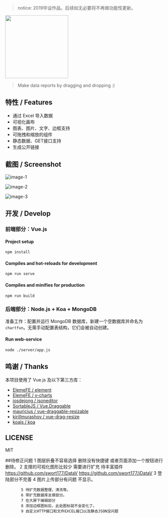 > notice: 2019毕设作品，后续如无必要将不再做功能性更新。

<img src="./public/chartfun.png" width="200"></img>

> Make data reports by dragging and dropping :)

## 特性 / Features

* 通过 Excel 导入数据
* 可视化画布
* 图表、图片、文字、边框支持
* 可拖拽和缩放的组件
* 静态数据、GET接口支持
* 生成公开链接

## 截图 / Screenshot

![image-1](./screenshot/1.png)

![image-2](./screenshot/2.png)

![image-3](./screenshot/3.png)

## 开发 / Develop

### 前端部分：Vue.js

#### Project setup

```
npm install
```

#### Compiles and hot-reloads for development

```
npm run serve
```

#### Compiles and minifies for production

```
npm run build
```

### 后端部分：Node.js + Koa + MongoDB

准备工作：配置并运行 MongoDB 数据库，新建一个空数据库并命名为`chartfun`。无需手动配置表结构，它们会被自动创建。

#### Run web-service

```
node ./server/app.js
```



## 鸣谢 / Thanks

本项目使用了 Vue.js 及以下第三方库：

* [ElemeFE / element](https://github.com/ElemeFE/element)
* [ElemeFE / v-charts](https://github.com/ElemeFE/v-charts)
* [josdejong / jsoneditor](https://github.com/josdejong/jsoneditor)
* [SortableJS / Vue.Draggable](https://github.com/SortableJS/Vue.Draggable)
* [mauricius / vue-draggable-resizable](https://github.com/mauricius/vue-draggable-resizable)
* [kirillmurashov / vue-drag-resize](https://github.com/kirillmurashov/vue-drag-resize)
* [koajs / koa](https://github.com/koajs/koa)

## LICENSE

MIT


##待修正问题
           1 图层折叠不容易选择 删除没有快捷键 或者页面添加一个按钮进行删除。
           2 支撑的可视化图形比较少 需要进行扩充  待丰富插件 https://github.com/swort177/DataV
                                                             https://github.com/swort177/iDataV
           3 登陆部分不完善
           4 图片上传部分有问题  不显示。
          
           5 待扩充数据整理，清洗等。
           6 带扩充数据库支撑部分。
           7 在大屏下编辑部分
           8 添加边框图标后，此处图标就不会变化了。
           9 自定义HTTP接口和文件EXCEL接口以及静态JSON没问题
